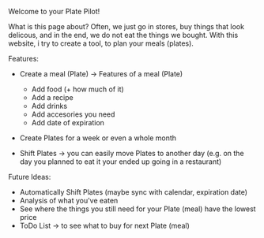 Welcome to your Plate Pilot!

What is this page about?
Often, we just go in stores, buy things that look delicous, and in the end, we do not eat the things we bought. With this website, i try to create a tool, to plan your meals (plates).

Features:
- Create a meal (Plate)
-> Features of a meal (Plate)
    - Add food (+ how much of it)
    - Add a recipe
    - Add drinks
    - Add accesories you need
    - Add date of expiration 

- Create Plates for a week or even a whole month

- Shift Plates -> you can easily move Plates to another day (e.g. on the day you planned to eat it your ended up going in a restaurant)


Future Ideas:
- Automatically Shift Plates (maybe sync with calendar, expiration date)
- Analysis of what you've eaten
- See where the things you still need for your Plate (meal) have the lowest price
- ToDo List -> to see what to buy for next Plate (meal)

